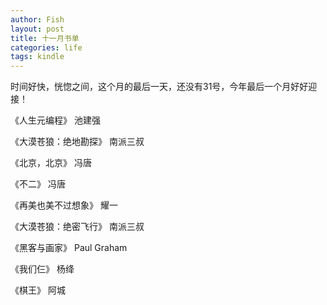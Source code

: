 ```yaml
---
author: Fish
layout: post
title: 十一月书单 
categories: life 
tags: kindle 
---
```

时间好快，恍惚之间，这个月的最后一天，还没有31号，今年最后一个月好好迎接！


《人生元编程》				池建强

《大漠苍狼：绝地勘探》			南派三叔

《北京，北京》				冯唐

《不二》				冯唐

《再美也美不过想象》			耀一

《大漠苍狼：绝密飞行》			南派三叔

《黑客与画家》				Paul Graham

《我们仨》				杨绛

《棋王》				阿城

